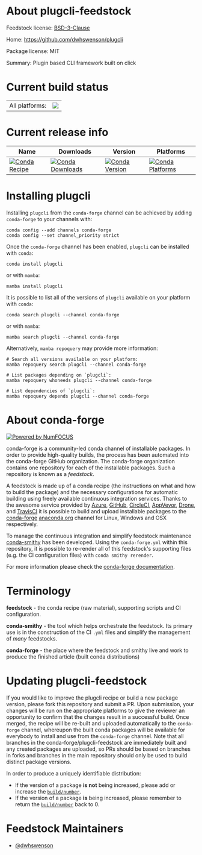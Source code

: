 About plugcli-feedstock
=======================

Feedstock license: [BSD-3-Clause](https://github.com/conda-forge/plugcli-feedstock/blob/main/LICENSE.txt)

Home: https://github.com/dwhswenson/plugcli

Package license: MIT

Summary: Plugin based CLI framework built on click

Current build status
====================


<table><tr><td>All platforms:</td>
    <td>
      <a href="https://dev.azure.com/conda-forge/feedstock-builds/_build/latest?definitionId=15596&branchName=main">
        <img src="https://dev.azure.com/conda-forge/feedstock-builds/_apis/build/status/plugcli-feedstock?branchName=main">
      </a>
    </td>
  </tr>
</table>

Current release info
====================

| Name | Downloads | Version | Platforms |
| --- | --- | --- | --- |
| [![Conda Recipe](https://img.shields.io/badge/recipe-plugcli-green.svg)](https://anaconda.org/conda-forge/plugcli) | [![Conda Downloads](https://img.shields.io/conda/dn/conda-forge/plugcli.svg)](https://anaconda.org/conda-forge/plugcli) | [![Conda Version](https://img.shields.io/conda/vn/conda-forge/plugcli.svg)](https://anaconda.org/conda-forge/plugcli) | [![Conda Platforms](https://img.shields.io/conda/pn/conda-forge/plugcli.svg)](https://anaconda.org/conda-forge/plugcli) |

Installing plugcli
==================

Installing `plugcli` from the `conda-forge` channel can be achieved by adding `conda-forge` to your channels with:

```
conda config --add channels conda-forge
conda config --set channel_priority strict
```

Once the `conda-forge` channel has been enabled, `plugcli` can be installed with `conda`:

```
conda install plugcli
```

or with `mamba`:

```
mamba install plugcli
```

It is possible to list all of the versions of `plugcli` available on your platform with `conda`:

```
conda search plugcli --channel conda-forge
```

or with `mamba`:

```
mamba search plugcli --channel conda-forge
```

Alternatively, `mamba repoquery` may provide more information:

```
# Search all versions available on your platform:
mamba repoquery search plugcli --channel conda-forge

# List packages depending on `plugcli`:
mamba repoquery whoneeds plugcli --channel conda-forge

# List dependencies of `plugcli`:
mamba repoquery depends plugcli --channel conda-forge
```


About conda-forge
=================

[![Powered by
NumFOCUS](https://img.shields.io/badge/powered%20by-NumFOCUS-orange.svg?style=flat&colorA=E1523D&colorB=007D8A)](https://numfocus.org)

conda-forge is a community-led conda channel of installable packages.
In order to provide high-quality builds, the process has been automated into the
conda-forge GitHub organization. The conda-forge organization contains one repository
for each of the installable packages. Such a repository is known as a *feedstock*.

A feedstock is made up of a conda recipe (the instructions on what and how to build
the package) and the necessary configurations for automatic building using freely
available continuous integration services. Thanks to the awesome service provided by
[Azure](https://azure.microsoft.com/en-us/services/devops/), [GitHub](https://github.com/),
[CircleCI](https://circleci.com/), [AppVeyor](https://www.appveyor.com/),
[Drone](https://cloud.drone.io/welcome), and [TravisCI](https://travis-ci.com/)
it is possible to build and upload installable packages to the
[conda-forge](https://anaconda.org/conda-forge) [anaconda.org](https://anaconda.org/)
channel for Linux, Windows and OSX respectively.

To manage the continuous integration and simplify feedstock maintenance
[conda-smithy](https://github.com/conda-forge/conda-smithy) has been developed.
Using the ``conda-forge.yml`` within this repository, it is possible to re-render all of
this feedstock's supporting files (e.g. the CI configuration files) with ``conda smithy rerender``.

For more information please check the [conda-forge documentation](https://conda-forge.org/docs/).

Terminology
===========

**feedstock** - the conda recipe (raw material), supporting scripts and CI configuration.

**conda-smithy** - the tool which helps orchestrate the feedstock.
                   Its primary use is in the construction of the CI ``.yml`` files
                   and simplify the management of *many* feedstocks.

**conda-forge** - the place where the feedstock and smithy live and work to
                  produce the finished article (built conda distributions)


Updating plugcli-feedstock
==========================

If you would like to improve the plugcli recipe or build a new
package version, please fork this repository and submit a PR. Upon submission,
your changes will be run on the appropriate platforms to give the reviewer an
opportunity to confirm that the changes result in a successful build. Once
merged, the recipe will be re-built and uploaded automatically to the
`conda-forge` channel, whereupon the built conda packages will be available for
everybody to install and use from the `conda-forge` channel.
Note that all branches in the conda-forge/plugcli-feedstock are
immediately built and any created packages are uploaded, so PRs should be based
on branches in forks and branches in the main repository should only be used to
build distinct package versions.

In order to produce a uniquely identifiable distribution:
 * If the version of a package **is not** being increased, please add or increase
   the [``build/number``](https://docs.conda.io/projects/conda-build/en/latest/resources/define-metadata.html#build-number-and-string).
 * If the version of a package **is** being increased, please remember to return
   the [``build/number``](https://docs.conda.io/projects/conda-build/en/latest/resources/define-metadata.html#build-number-and-string)
   back to 0.

Feedstock Maintainers
=====================

* [@dwhswenson](https://github.com/dwhswenson/)

